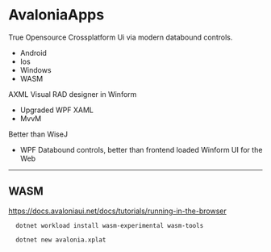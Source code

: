 # AvaloniaApps

True Opensource Crossplatform Ui via modern databound controls.
 - Android
 - Ios
 - Windows
 - WASM

AXML Visual RAD designer in Winform
  - Upgraded WPF XAML
  - MvvM 

Better than WiseJ 
  - WPF Databound controls, better than frontend loaded Winform UI for the Web

---
## WASM

https://docs.avaloniaui.net/docs/tutorials/running-in-the-browser
```
  dotnet workload install wasm-experimental wasm-tools

  dotnet new avalonia.xplat
```

